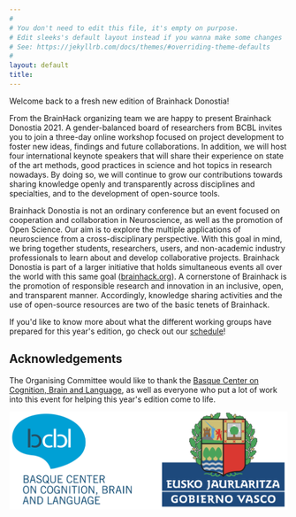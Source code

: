 ```yaml
---
#
# You don't need to edit this file, it's empty on purpose.
# Edit sleeks's default layout instead if you wanna make some changes
# See: https://jekyllrb.com/docs/themes/#overriding-theme-defaults
#
layout: default
title:
---
```


Welcome back to a fresh new edition of Brainhack Donostia!

From the BrainHack organizing team we are happy to present Brainhack Donostia 2021. A gender-balanced board of researchers from BCBL invites you to join a three-day online workshop focused on project development to foster new ideas, findings and future collaborations. In addition, we will host four international keynote speakers that will share their experience on state of the art methods, good practices in science and hot topics in research nowadays. By doing so, we will continue to grow our contributions towards sharing knowledge openly and transparently across disciplines and specialties, and to the development of open-source tools.

Brainhack Donostia is not an ordinary conference but an event focused on cooperation and collaboration in Neuroscience, as well as the promotion of Open Science. Our aim is to explore the multiple applications of neuroscience from a cross-disciplinary perspective. With this goal in mind, we bring together students, researchers, users, and non-academic industry professionals to learn about and develop collaborative projects. Brainhack Donostia is part of a larger initiative that holds simultaneous events all over the world with this same goal ([brainhack.org](https://brainhack.org)). A cornerstone of Brainhack is the promotion of responsible research and innovation in an inclusive, open, and transparent manner. Accordingly, knowledge sharing activities and the use of open-source resources are two of the basic tenets of Brainhack.

If you'd like to know more about what the different working groups have prepared for this year's edition, go check out our [schedule](https://brainhack-donostia.github.io/schedule/)!

<!-- ## Registration

Registration for Brainhack Donostia 2021 is still **OPEN**!

This year's edition will be held online, which means it will be **completely free** for participants and we will be able to host people from all around the world, making this year's edition bigger, better, and even more inclusive than ever before!

<a href="https://brainhack-donostia.github.io/registration/" target="_blank"><img class="cta_button" src="assets/img/posts/CTAregister.jpg" alt=""></a> -->

## Acknowledgements

The Organising Committee would like to thank the <a href="https://www.bcbl.eu/en" target="_blank">Basque Center on Cognition, Brain and Language</a>, as well as everyone who put a lot of work into this event for helping this year's edition come to life.

<a href="https://www.bcbl.eu/en" target="_blank"><img class="bcbl-logo cta_button" src="assets/img/posts/acknowledgements.png" alt=""></a>
